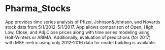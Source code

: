# Pharma_Stocks

App provides time series analysis of Pfizer, Johnson&Johnson, and Novartis 
stock data from 5/1/2012-5/1/2017. App allows comparison of Open, 
High, Low, Close, and Adj.Close prices along
with time series modeling using Holt-Winters or ARIMA. Additionally, 
evaluation of predictions (for 2017) with MSE metric using only 2012-2016 data 
for model building is available. 
